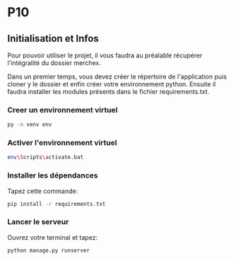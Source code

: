 # P10

## Initialisation et Infos

Pour pouvoir utiliser le projet, il vous faudra au préalable récupérer l'intégralité du dossier merchex.

Dans un premier temps, vous devez créer le répertoire de l'application puis cloner y le dossier et enfin créer votre environnement python. Ensuite il faudra installer les modules présents dans le fichier requirements.txt. 

### Creer un environnement virtuel

```bash
py -m venv env
```

### Activer l'environnement virtuel

```bash
env\Scripts\activate.bat
```

### Installer les dépendances

Tapez cette commande:

```bash
pip install -r requirements.txt
```

### Lancer le serveur

Ouvrez votre terminal et tapez:

```bash
python manage.py runserver
```
